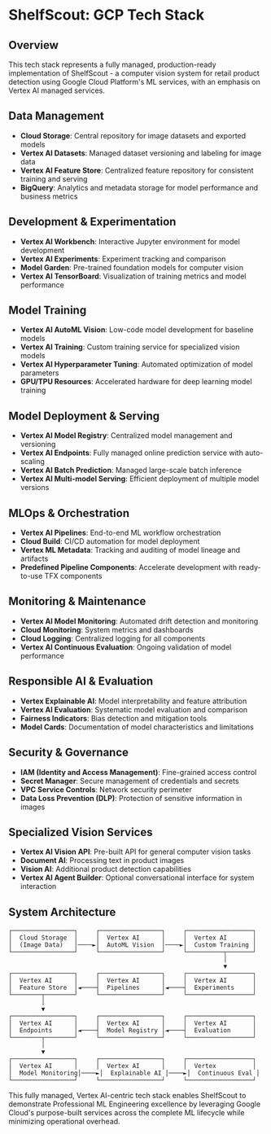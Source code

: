 # ShelfScout: GCP Tech Stack

## Overview
This tech stack represents a fully managed, production-ready implementation of ShelfScout - a computer vision system for retail product detection using Google Cloud Platform's ML services, with an emphasis on Vertex AI managed services.

## Data Management
- **Cloud Storage**: Central repository for image datasets and exported models
- **Vertex AI Datasets**: Managed dataset versioning and labeling for image data
- **Vertex AI Feature Store**: Centralized feature repository for consistent training and serving
- **BigQuery**: Analytics and metadata storage for model performance and business metrics

## Development & Experimentation
- **Vertex AI Workbench**: Interactive Jupyter environment for model development
- **Vertex AI Experiments**: Experiment tracking and comparison
- **Model Garden**: Pre-trained foundation models for computer vision
- **Vertex AI TensorBoard**: Visualization of training metrics and model performance

## Model Training
- **Vertex AI AutoML Vision**: Low-code model development for baseline models
- **Vertex AI Training**: Custom training service for specialized vision models
- **Vertex AI Hyperparameter Tuning**: Automated optimization of model parameters
- **GPU/TPU Resources**: Accelerated hardware for deep learning model training

## Model Deployment & Serving
- **Vertex AI Model Registry**: Centralized model management and versioning
- **Vertex AI Endpoints**: Fully managed online prediction service with auto-scaling
- **Vertex AI Batch Prediction**: Managed large-scale batch inference
- **Vertex AI Multi-model Serving**: Efficient deployment of multiple model versions

## MLOps & Orchestration
- **Vertex AI Pipelines**: End-to-end ML workflow orchestration
- **Cloud Build**: CI/CD automation for model deployment
- **Vertex ML Metadata**: Tracking and auditing of model lineage and artifacts
- **Predefined Pipeline Components**: Accelerate development with ready-to-use TFX components

## Monitoring & Maintenance
- **Vertex AI Model Monitoring**: Automated drift detection and monitoring
- **Cloud Monitoring**: System metrics and dashboards
- **Cloud Logging**: Centralized logging for all components
- **Vertex AI Continuous Evaluation**: Ongoing validation of model performance

## Responsible AI & Evaluation
- **Vertex Explainable AI**: Model interpretability and feature attribution
- **Vertex AI Evaluation**: Systematic model evaluation and comparison
- **Fairness Indicators**: Bias detection and mitigation tools
- **Model Cards**: Documentation of model characteristics and limitations

## Security & Governance
- **IAM (Identity and Access Management)**: Fine-grained access control
- **Secret Manager**: Secure management of credentials and secrets
- **VPC Service Controls**: Network security perimeter
- **Data Loss Prevention (DLP)**: Protection of sensitive information in images

## Specialized Vision Services
- **Vertex AI Vision API**: Pre-built API for general computer vision tasks
- **Document AI**: Processing text in product images
- **Vision AI**: Additional product detection capabilities
- **Vertex AI Agent Builder**: Optional conversational interface for system interaction

## System Architecture
```
┌─────────────────┐     ┌─────────────────┐     ┌──────────────────┐
│  Cloud Storage  │     │  Vertex AI      │     │  Vertex AI       │
│  (Image Data)   │────►│  AutoML Vision  │────►│  Custom Training │
└─────────────────┘     └─────────────────┘     └──────────┬───────┘
                                                           │
                                                           ▼
┌─────────────────┐     ┌─────────────────┐     ┌──────────────────┐
│  Vertex AI      │     │  Vertex AI      │     │  Vertex AI       │
│  Feature Store  │◄────┤  Pipelines      │◄────┤  Experiments     │
└────────┬────────┘     └─────────────────┘     └──────────────────┘
         │
         ▼
┌─────────────────┐     ┌─────────────────┐     ┌──────────────────┐
│  Vertex AI      │     │  Vertex AI      │     │  Vertex AI       │
│  Endpoints      │◄────┤  Model Registry │◄────┤  Evaluation      │
└────────┬────────┘     └─────────────────┘     └──────────────────┘
         │
         ▼
┌─────────────────┐     ┌─────────────────┐     ┌──────────────────┐
│  Vertex AI      │     │  Vertex AI      │     │  Vertex          │
│  Model Monitoring│────►│  Explainable AI │────►│  Continuous Eval │
└─────────────────┘     └─────────────────┘     └──────────────────┘
```

This fully managed, Vertex AI-centric tech stack enables ShelfScout to demonstrate Professional ML Engineering excellence by leveraging Google Cloud's purpose-built services across the complete ML lifecycle while minimizing operational overhead.

